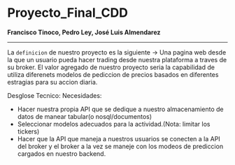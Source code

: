 # Proyecto_Final_CDD
**Francisco Tinoco, Pedro Ley, José Luis Almendarez**
***
La `definicion` de nuestro proyecto es la siguiente ->
Una pagina web desde la que un usuario pueda hacer trading desde nuestra plataforma a traves de su broker. El valor agregado de nuestro proyecto seria la capabilidad de utiliza diferenets modelos de pediccion de precios basados en diferentes estragias para su accion diaria. 

Desglose Tecnico:
Necesidades:
- Hacer nuestra propia API que se dedique a nuestro almacenamiento de datos de manear tabular(o nosql/documentos)
- Seleccionar modelos adecuados para la actividad.(Nota: limitar los tickers)
- Hacer que la API que maneja a nuestros usuarios se conecten a la API del broker y el broker a la vez se maneje con los modeos de prediccion cargados en nuestro backend. 


